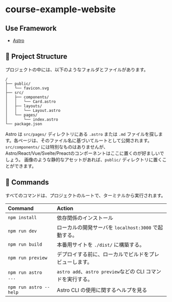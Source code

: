 # course-example-website

## Use Framework

- [Astro](https://astro.build/)

## 🚀 Project Structure

プロジェクトの中には、以下のようなフォルダとファイルがあります。

```
/
├── public/
│   └── favicon.svg
├── src/
│   ├── components/
│   │   └── Card.astro
│   ├── layouts/
│   │   └── Layout.astro
│   └── pages/
│       └── index.astro
└── package.json
```

Astro は `src/pages/` ディレクトリにある `.astro` または `.md` ファイルを探します。各ページは、そのファイル名に基づいてルートとして公開されます。
`src/components/` には特別なものはありませんが、Astro/React/Vue/Svelte/Preactのコンポーネントはここに置くのが好ましいでしょう。
画像のような静的なアセットがあれば、`public/` ディレクトリに置くことができます。

## 🧞 Commands

すべてのコマンドは、プロジェクトのルートで、ターミナルから実行されます。

| Command                | Action                                                      |
| :--------------------- | :---------------------------------------------------------- |
| `npm install`          | 依存関係のインストール                                      |
| `npm run dev`          | ローカルの開発サーバを `localhost:3000` で起動する。        |
| `npm run build`        | 本番用サイトを `./dist/` に構築する。                       |
| `npm run preview`      | デプロイする前に、ローカルでビルドをプレビューします。      |
| `npm run astro ...`    | `astro add`、`astro preview`などの CLI コマンドを実行する。 |
| `npm run astro --help` | Astro CLI の使用に関するヘルプを見る                        |

